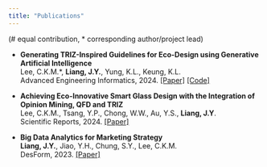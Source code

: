 ```yaml
---
title: "Publications"
---
```


(# equal contribution, * corresponding author/project lead)


- **Generating TRIZ-Inspired Guidelines for Eco-Design using Generative Artificial Intelligence**  
  Lee, C.K.M.*, **Liang, J.Y.**, Yung, K.L., Keung, K.L.  
  Advanced Engineering Informatics, 2024. [\[Paper\]](https://www.sciencedirect.com/science/article/abs/pii/S1474034624004944) [\[Code\]](https://github.com/jyliang8024/EcoInnovate-Assistant)


- **Achieving Eco-Innovative Smart Glass Design with the Integration of Opinion Mining, QFD and TRIZ**  
  Lee, C.K.M., Tsang, Y.P., Chong, W.W., Au, Y.S., **Liang, J.Y**.  
  Scientific Reports, 2024. [\[Paper\]](https://www.nature.com/articles/s41598-024-58867-1)


- **Big Data Analytics for Marketing Strategy**  
  **Liang, J.Y.**, Jiao, Y.H., Chung, S.Y., Lee, C.K.M.  
  DesForm, 2023. [\[Paper\]](https://research.polyu.edu.hk/en/publications/big-data-analytics-for-marketing-strategy)
